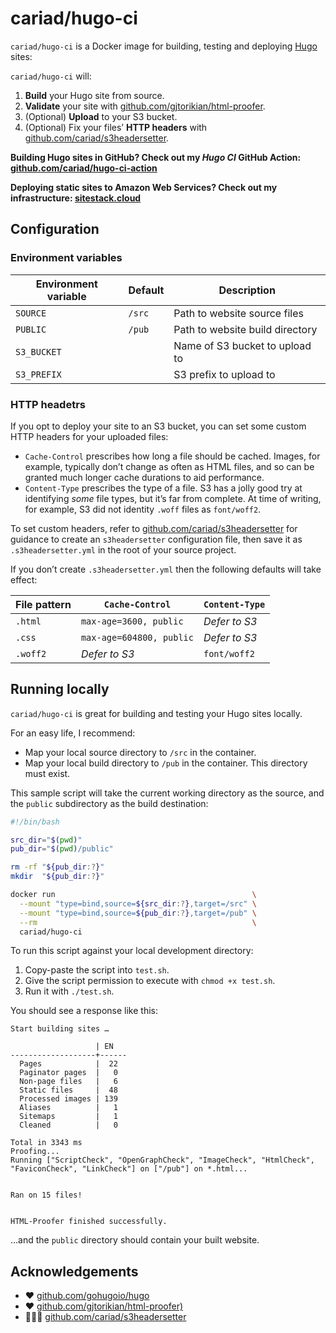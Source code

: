 # cariad/hugo-ci

`cariad/hugo-ci` is a Docker image for building, testing and deploying [Hugo](https://github.com/gohugoio/hugo) sites:

`cariad/hugo-ci` will:

1. **Build** your Hugo site from source.
1. **Validate** your site with [github.com/gjtorikian/html-proofer](https://github.com/gjtorikian/html-proofer).
1. (Optional) **Upload** to your S3 bucket.
1. (Optional) Fix your files’ **HTTP headers** with [github.com/cariad/s3headersetter](https://github.com/cariad/s3headersetter).

**Building Hugo sites in GitHub? Check out my _Hugo CI_ GitHub Action: [github.com/cariad/hugo-ci-action](https://github.com/cariad/hugo-ci-action)**

**Deploying static sites to Amazon Web Services? Check out my infrastructure: [sitestack.cloud](https://sitestack.cloud)**

## Configuration

### Environment variables

| Environment variable | Default | Description                      |
|----------------------|---------|----------------------------------|
| `SOURCE`             | `/src`  | Path to website source files     |
| `PUBLIC`             | `/pub`  | Path to website build directory  |
| `S3_BUCKET`          |         | Name of S3 bucket to upload to   |
| `S3_PREFIX`          |         | S3 prefix to upload to           |

### HTTP headetrs

If you opt to deploy your site to an S3 bucket, you can set some custom HTTP headers for your uploaded files:

- `Cache-Control` prescribes how long a file should be cached. Images, for example, typically don’t change as often as HTML files, and so can be granted much longer cache durations to aid performance.
- `Content-Type` prescribes the type of a file. S3 has a jolly good try at identifying _some_ file types, but it’s far from complete. At time of writing, for example, S3 did not identity `.woff` files as `font/woff2`.

To set custom headers, refer to [github.com/cariad/s3headersetter](https://github.com/cariad/s3headersetter) for guidance to create an `s3headersetter` configuration file, then save it as `.s3headersetter.yml` in the root of your source project.

If you don’t create `.s3headersetter.yml` then the following defaults will take effect:

| File pattern | `Cache-Control`          | `Content-Type` |
|--------------|--------------------------|----------------|
| `.html`      | `max-age=3600, public`   | _Defer to S3_  |
| `.css`       | `max-age=604800, public` | _Defer to S3_  |
| `.woff2`     | _Defer to S3_            | `font/woff2`   |

## Running locally

`cariad/hugo-ci` is great for building and testing your Hugo sites locally.

For an easy life, I recommend:

- Map your local source directory to `/src` in the container.
- Map your local build directory to `/pub` in the container. This directory must exist.

This sample script will take the current working directory as the source, and the `public` subdirectory as the build destination:

```bash
#!/bin/bash

src_dir="$(pwd)"
pub_dir="$(pwd)/public"

rm -rf "${pub_dir:?}"
mkdir  "${pub_dir:?}"

docker run                                            \
  --mount "type=bind,source=${src_dir:?},target=/src" \
  --mount "type=bind,source=${pub_dir:?},target=/pub" \
  --rm                                                \
  cariad/hugo-ci
```

To run this script against your local development directory:

1. Copy-paste the script into `test.sh`.
1. Give the script permission to execute with `chmod +x test.sh`.
1. Run it with `./test.sh`.

You should see a response like this:

```text
Start building sites …

                   | EN
-------------------+------
  Pages            |  22
  Paginator pages  |   0
  Non-page files   |   6
  Static files     |  48
  Processed images | 139
  Aliases          |   1
  Sitemaps         |   1
  Cleaned          |   0

Total in 3343 ms
Proofing...
Running ["ScriptCheck", "OpenGraphCheck", "ImageCheck", "HtmlCheck", "FaviconCheck", "LinkCheck"] on ["/pub"] on *.html...


Ran on 15 files!


HTML-Proofer finished successfully.
```

…and the `public` directory should contain your built website.

## Acknowledgements

- ❤️ [github.com/gohugoio/hugo](https://github.com/gohugoio/hugo)
- ❤️ [github.com/gjtorikian/html-proofer)](https://github.com/gjtorikian/html-proofer)
- 👩🏼‍💻 [github.com/cariad/s3headersetter](https://github.com/cariad/s3headersetter)
